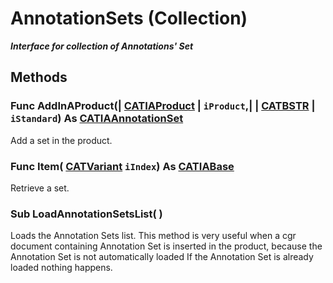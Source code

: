 # AnnotationSets (Collection)

**_Interface for collection of Annotations' Set_**

## Methods

### Func **AddInAProduct**(| [CATIAProduct](../ProductStructureInterfaces/interface_Product_11223.md) | `iProduct`,| | [CATBSTR](../System/typedef_CATBSTR_8129.md) | `iStandard`) As [CATIAAnnotationSet](../CATTPSInterfaces/interface_AnnotationSet_36773.md)

   Add a set in the product.  
### Func **Item**( [CATVariant](../System/typedef_CATVariant_20656.md)  `iIndex`) As [CATIABase](../System/interface_AnyObject_17321.md)

   Retrieve a set.  
### Sub **LoadAnnotationSetsList**( )

   Loads the Annotation Sets list. This method is very useful when a cgr document containing Annotation Set is inserted in the product, because the Annotation Set is not automatically loaded If the Annotation Set is already loaded nothing happens.